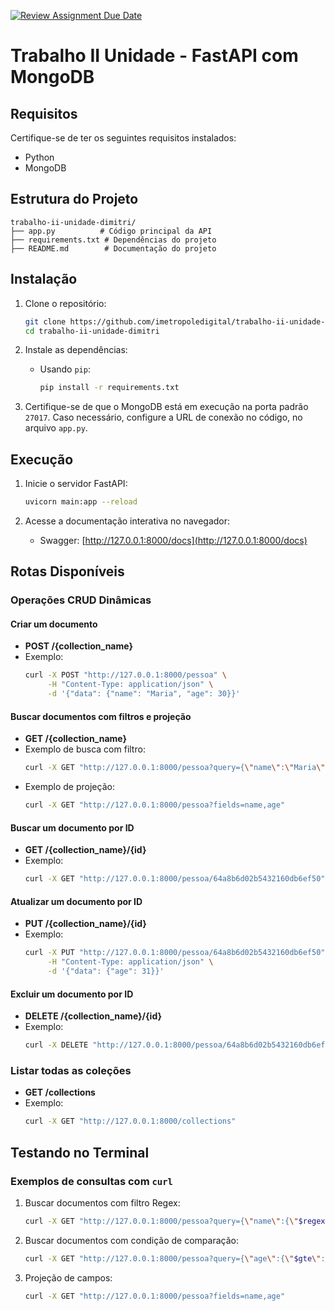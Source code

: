 [![Review Assignment Due Date](https://classroom.github.com/assets/deadline-readme-button-22041afd0340ce965d47ae6ef1cefeee28c7c493a6346c4f15d667ab976d596c.svg)](https://classroom.github.com/a/ori1I0wD)
# Trabalho II Unidade - FastAPI com MongoDB

## Requisitos

Certifique-se de ter os seguintes requisitos instalados:

- Python 
- MongoDB

## Estrutura do Projeto

```plaintext
trabalho-ii-unidade-dimitri/
├── app.py          # Código principal da API
├── requirements.txt # Dependências do projeto 
├── README.md        # Documentação do projeto
```

## Instalação

1. Clone o repositório:
   ```bash
   git clone https://github.com/imetropoledigital/trabalho-ii-unidade-dimitri.git
   cd trabalho-ii-unidade-dimitri
   ```

2. Instale as dependências:
   - Usando `pip`:
     ```bash
     pip install -r requirements.txt
     ```

3. Certifique-se de que o MongoDB está em execução na porta padrão `27017`. Caso necessário, configure a URL de conexão no código, no arquivo `app.py`.

## Execução

1. Inicie o servidor FastAPI:
   ```bash
   uvicorn main:app --reload
   ```

2. Acesse a documentação interativa no navegador:
   - Swagger: [http://127.0.0.1:8000/docs](http://127.0.0.1:8000/docs)

## Rotas Disponíveis

### Operações CRUD Dinâmicas

#### Criar um documento
- **POST /{collection_name}**
- Exemplo:
  ```bash
  curl -X POST "http://127.0.0.1:8000/pessoa" \
       -H "Content-Type: application/json" \
       -d '{"data": {"name": "Maria", "age": 30}}'
  ```

#### Buscar documentos com filtros e projeção
- **GET /{collection_name}**
- Exemplo de busca com filtro:
  ```bash
  curl -X GET "http://127.0.0.1:8000/pessoa?query={\"name\":\"Maria\"}"
  ```
- Exemplo de projeção:
  ```bash
  curl -X GET "http://127.0.0.1:8000/pessoa?fields=name,age"
  ```

#### Buscar um documento por ID
- **GET /{collection_name}/{id}**
- Exemplo:
  ```bash
  curl -X GET "http://127.0.0.1:8000/pessoa/64a8b6d02b5432160db6ef50"
  ```

#### Atualizar um documento por ID
- **PUT /{collection_name}/{id}**
- Exemplo:
  ```bash
  curl -X PUT "http://127.0.0.1:8000/pessoa/64a8b6d02b5432160db6ef50" \
       -H "Content-Type: application/json" \
       -d '{"data": {"age": 31}}'
  ```

#### Excluir um documento por ID
- **DELETE /{collection_name}/{id}**
- Exemplo:
  ```bash
  curl -X DELETE "http://127.0.0.1:8000/pessoa/64a8b6d02b5432160db6ef50"
  ```

### Listar todas as coleções
- **GET /collections**
- Exemplo:
  ```bash
  curl -X GET "http://127.0.0.1:8000/collections"
  ```

## Testando no Terminal

### Exemplos de consultas com `curl`

1. Buscar documentos com filtro Regex:
   ```bash
   curl -X GET "http://127.0.0.1:8000/pessoa?query={\"name\":{\"$regex\":\"^Ma\"}}"
   ```

2. Buscar documentos com condição de comparação:
   ```bash
   curl -X GET "http://127.0.0.1:8000/pessoa?query={\"age\":{\"$gte\":25}}"
   ```

3. Projeção de campos:
   ```bash
   curl -X GET "http://127.0.0.1:8000/pessoa?fields=name,age"
   ```
